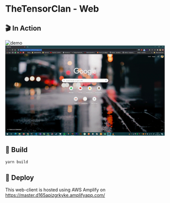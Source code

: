 # TheTensorClan - Web

## 🎬 In Action

![demo](demo.gif)
![demo2](demo2.gif)

## 🚀 Build

```shell
yarn build
```

## 🚧 Deploy

This web-client is hosted using AWS Amplify on https://master.d165apizgrkyke.amplifyapp.com/
